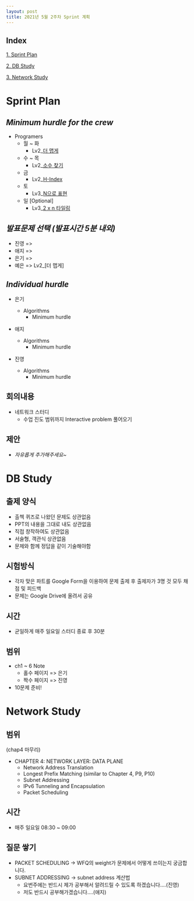 ```yaml
---
layout: post
title: 2021년 5월 2주차 Sprint 계획
---
```


## Index

[1. Sprint Plan](#Sprint-Plan)

[2. DB Study](#DB-Study)

[3. Network Study](#Network-Study)

# Sprint Plan

## _Minimum hurdle for the crew_

- Programers
  - 월 ~ 화
    - Lv2\_[더 맵게](https://programmers.co.kr/learn/courses/30/lessons/42626)
  - 수 ~ 목
    - Lv2\_[소수 찾기](https://programmers.co.kr/learn/courses/30/lessons/42839)
  - 금
    - Lv2\_[H-Index](https://programmers.co.kr/learn/courses/30/lessons/42747)
  - 토
    - Lv3\_[N으로 표현](https://programmers.co.kr/learn/courses/30/lessons/42895)
  - 일 [Optional]
    - Lv3\_[2 x n 타일링](https://programmers.co.kr/learn/courses/30/lessons/12900)

## _발표문제 선택 (발표시간 5분 내외)_

- 진영 =>
- 애지 =>
- 은기 =>
- 예은 => Lv2\_[더 맵게]

## _Individual hurdle_

- 은기

  - Algorithms
    - Minimum hurdle

- 애지

  - Algorithms
    - Minimum hurdle

- 진영

  - Algorithms
    - Minimum hurdle

## 회의내용

- 네트워크 스터디
  - 수업 진도 범위까지 Interactive problem 풀어오기

## 제안

- _자유롭게 추가해주세요~_

# DB Study

## 출제 양식

- 출첵 퀴즈로 나왔던 문제도 상관없음
- PPT의 내용을 그대로 내도 상관없음
- 직접 창작하여도 상관없음
- 서술형, 객관식 상관없음
- 문제와 함께 정답을 같이 기술해야함

## 시험방식

- 각자 맞은 파트를 Google Form을 이용하여 문제 출제 후 출제자가 3명 것 모두 채점 및 피드백
- 문제는 Google Drive에 올려서 공유

## 시간

- 균일하게 매주 일요일 스터디 종료 후 30분

## 범위

- ch1 ~ 6 Note
  - 홀수 페이지 => 은기
  - 짝수 페이지 => 진영
- 10문제 준비!

# Network Study

## 범위

(chap4 마무리)

- CHAPTER 4: NETWORK LAYER: DATA PLANE
  - Network Address Translation
  - Longest Prefix Matching (similar to Chapter 4, P9, P10)
  - Subnet Addressing
  - IPv6 Tunneling and Encapsulation
  - Packet Scheduling

## 시간

- 매주 일요일 08:30 ~ 09:00

## 질문 쌓기

- PACKET SCHEDULING → WFQ의 weight가 문제에서 어떻게 쓰이는지 궁금합니다.
- SUBNET ADDRESSING → subnet address 계산법
  - 요번주에는 반드시 제가 공부해서 알려드릴 수 있도록 하겠습니다....(진영)
  - 저도 반드시 공부해가겠습니다....(애지)

